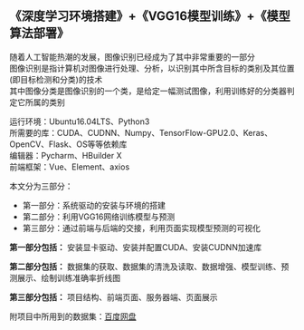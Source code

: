 ## 《深度学习环境搭建》+《VGG16模型训练》+《模型算法部署》

随着人工智能热潮的发展，图像识别已经成为了其中非常重要的一部分  
图像识别是指计算机对图像进行处理、分析，以识别其中所含目标的类别及其位置(即目标检测和分类)的技术  
其中图像分类是图像识别的一个类，是给定一幅测试图像，利用训练好的分类器判定它所属的类别

运行环境：Ubuntu16.04LTS、Python3  
所需要的库：CUDA、CUDNN、Numpy、TensorFlow-GPU2.0、Keras、OpenCV、Flask、OS等等依赖库  
编辑器：Pycharm、HBuilder X  
前端框架：Vue、Element、axios

本文分为三部分：
- 第一部分：系统驱动的安装与环境的搭建
- 第二部分：利用VGG16网络训练模型与预测
- 第三部分：通过前端与后端的交接，利用页面实现模型预测的可视化

**第一部分包括：**
安装显卡驱动、安装并配置CUDA、安装CUDNN加速库

**第二部分包括：**
数据集的获取、数据集的清洗及读取、数据增强、模型训练、预测展示、绘制训练准确率折线图

**第三部分包括：**
项目结构、前端页面、服务器端、页面展示

附项目中所用到的数据集：[百度网盘](https://pan.baidu.com/s/1kFfU5y_IZGhLvspIJzkaeQ)
